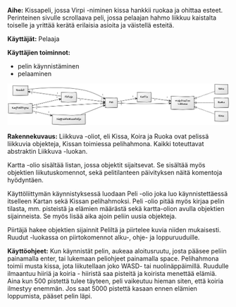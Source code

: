 ﻿**Aihe:** Kissapeli, jossa Virpi -niminen kissa hankkii ruokaa ja ohittaa esteet. Perinteinen sivulle scrollaava peli, jossa pelaajan hahmo liikkuu kaistalta toiselle ja yrittää kerätä erilaisia asioita ja väistellä esteitä.

**Käyttäjät:** Pelaaja

**Käyttäjien toiminnot:**

- pelin käynnistäminen
- pelaaminen


![Luokkakaavio](luokkakaavioFinal.png)


**Rakennekuvaus:** Liikkuva -oliot, eli Kissa, Koira ja Ruoka ovat pelissä liikkuvia objekteja, Kissan toimiessa pelihahmona. Kaikki toteuttavat abstraktin Liikkuva -luokan. 

Kartta -olio sisältää listan, jossa objektit sijaitsevat. Se sisältää myös objektien liikutuskomennot, sekä pelitilanteen päivityksen näitä komentoja hyödyntäen.

Käyttöliittymän käynnistyksessä luodaan Peli -olio joka luo käynnistettäessä itselleen Kartan sekä Kissan pelihahmoksi. Peli -olio pitää myös kirjaa pelin tilasta, mm. pisteistä ja elämien määrästä sekä kartta-olion avulla objektien sijainneista. Se myös lisää aika ajoin peliin uusia objekteja.

Piirtäjä hakee objektien sijainnit Peliltä ja piirtelee kuvia niiden mukaisesti. Ruudut -luokassa on piirtokomennot alku-, ohje- ja loppuruuduille.

**Käyttöohjeet:** Kun käynnistät pelin, aukeaa aloitusruutu, josta pääsee peliin painamalla enter, tai lukemaan peliohjeet painamalla space. Pelihahmona toimii musta kissa, jota liikutellaan joko WASD- tai nuolinäppäimillä. 
Ruudulle ilmaantuu hiiriä ja koiria - hiiristä saa pisteitä ja koirista menettää elämiä. Aina kun 500 pistettä tulee täyteen, peli vaikeutuu hieman siten, että koiria ilmestyy enemmän.
Jos saat 5000 pistettä kasaan ennen elämien loppumista, pääset pelin läpi.